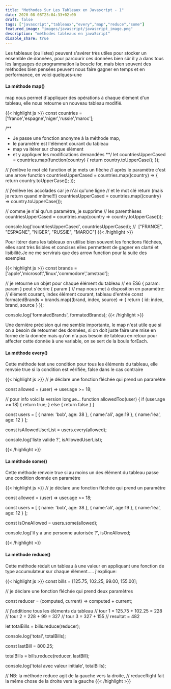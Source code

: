```yaml
---
title: "Methodes Sur Les Tableaux en Javascript - 1"
date: 2020-08-08T23:04:33+02:00
draft: false
tags: ["javascript","tableaux","every","map","reduce","some"]
featured_image: "images/javascript/javascript_image.png"
description: "méthodes tableaux en javaScript"
disable_share: true
---
```


Les tableaux (ou listes) peuvent s'avérer très utiles pour stocker un ensemble de données, pour parcourir ces données bien sûr il y a dans tous les languages de programmation la boucle for, mais bien souvent des méthodes bien pensées peuvent nous faire gagner en temps et en performance, en voici quelques-une

#### La méthode map()

map nous permet d'appliquer des opérations à chaque élément d'un tableau, elle nous retourne un nouveau tableau modifié.

{{< highlight js >}}
const countries = ['france','espagne','niger','russie','maroc'];

/**
* Je passe une fonction anonyme à la méthode map, 
* le paramètre est l'élément courant du tableau
* map va itérer sur chaque élément 
* et y appliquer les modifications demandées
**/
let countriesUpperCased = countries.map(function(country) {
    return country.toUpperCase();
});

// j'enlève le mot clé function et je mets un flèche 
// après le paramètre c'est une arrow function
countriesUpperCased = countries.map((country) => { 
    return country.toUpperCase(); 
});

// j'enlève les accolades car je n'ai qu'une ligne
// et le mot clé return (mais je return quand même!!!)
countriesUpperCased = countries.map((country) => country.toUpperCase());

// comme je n'ai qu'un paramètre, je supprime 
// les parenthèses
countriesUpperCased = countries.map(country => country.toUpperCase());

console.log('countriesUpperCased', countriesUpperCased);
//  ["FRANCE", "ESPAGNE", "NIGER", "RUSSIE", "MAROC"]
{{< /highlight >}}

Pour itérer dans les tableaux on utilise bien souvent les fonctions fléchées, elles sont très lisibles et concises elles permettent de gagner en clarté et lisibilité.Je ne me servirais que des arrow function pour la suite des exemples

{{< highlight js >}}
const brands = ['apple','microsoft','linux','commodore','amstrad'];

// je retourne un objet pour chaque élément du tableau
// en ES6 { param: param } peut s'écrire { param }
// map nous met à disposition en paramètre:
// élément courant, index élément courant, tableau d'entrée
const formatedBrands = brands.map((brand, index, source) => {
return { id: index, brand, source }
});

console.log('formatedBrands', formatedBrands);
{{< /highlight >}}

Une dernière précision qui me semble importante, le map n'est utile que si on a besoin de retourner des données, si on doit juste faire une mise en forme de la donnée  mais qu'on n'a pas besoin de tableau en retour pour affecter cette donnée à une variable, on se sert de la boule forEach.

#### La méthode every()

Cette méthode test une condition pour tous les éléments du tableau, elle renvoie true si la condition est vérifiée, false dans le cas contraire

{{< highlight js >}}
// je déclare une fonction fléchée qui prend un paramètre

const allowed = (user) => user.age >= 18;

// pour info voici la version longue...
function allowedToo(user) {
  if (user.age >= 18) {
        return true;
  } else {
       return false
  }
}

const users = [
    { name: 'bob', age: 38 }, 
    { name:'ali', age:19 }, 
    { name:'léa', age: 12 }
];

const isAllowedUserList = users.every(allowed);

console.log('liste valide ?', isAllowedUserList);


{{< /highlight >}}

#### La méthode some()

Cette méthode renvoie true si au moins un des élément du tableau passe une condition donnée en paramètre

{{< highlight js >}}
// je déclare une fonction fléchée qui prend un paramètre

const allowed = (user) => user.age >= 18;

const users = [
    { name: 'bob', age: 38 }, 
    { name:'ali', age:19 }, 
    { name:'léa', age: 12 }
];

const isOneAllowed = users.some(allowed);

console.log('il y a une personne autorisée ?', isOneAllowed;


{{< /highlight >}}

#### La méthode reduce()

Cette méthode réduit un tableau à une valeur en appliquant une fonction de type accumulateur sur chaque élément..... j'explique:

{{< highlight js >}}
const bills = [125.75, 102.25, 99.00, 155.00];

// je déclare une fonction fléchée qui prend deux paramètres

const reducer = (computed, current) => computed + current;

// j'additione tous les éléments du tableau
// tour 1 = 125.75 + 102.25 = 228
// tour 2 = 228 + 99 = 327
// tour 3 = 327 + 155
// resultat = 482

let totalBills = bills.reduce(reducer);

console.log('total', totalBills);

const lastBill = 800.25;

totalBills = bills.reduce(reducer, lastBill);

console.log('total avec valeur initiale', totalBills);

// NB: la méthode reduce agit de la gauche vers la droite, 
// reduceRight fait la même chose de la droite vers la gauche
{{< /highlight >}}


